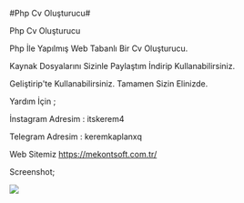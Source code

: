 #Php Cv Oluşturucu#

Php Cv Oluşturucu

Php İle Yapılmış Web Tabanlı Bir Cv Oluşturucu.

Kaynak Dosyalarını Sizinle Paylaştım İndirip Kullanabilirsiniz.


Geliştirip'te Kullanabilirsiniz. Tamamen Sizin Elinizde.

Yardım İçin ;

İnstagram Adresim : itskerem4

Telegram Adresim : keremkaplanxq

Web Sitemiz https://mekontsoft.com.tr/


Screenshot;

<img src="https://github.com/itskerem4/php-cv-olusturucu/blob/main/images/Ads%C4%B1z.png" align="center"/>
